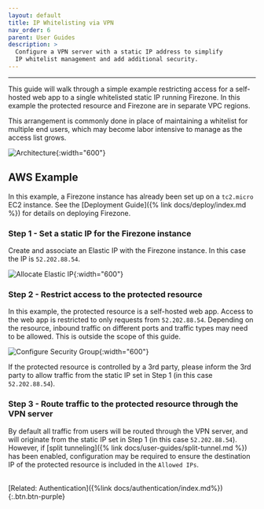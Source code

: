 ```yaml
---
layout: default
title: IP Whitelisting via VPN
nav_order: 6
parent: User Guides
description: >
  Configure a VPN server with a static IP address to simplify
  IP whitelist management and add additional security.
---
```

---

This guide will walk through a simple example restricting access for a
self-hosted web app to a single whitelisted static IP running Firezone.
In this example the protected resource and Firezone are
in separate VPC regions.

This arrangement is commonly done in place of maintaining a whitelist for
multiple end users, which may become labor intensive to manage as the access
list grows.

![Architecture](https://user-images.githubusercontent.com/52545545/154868328-688067dd-deca-4548-ac9d-f6ffe7eacf86.png){:width="600"}

## AWS Example

In this example, a Firezone instance has already been set up on
a `tc2.micro` EC2 instance.
See the
[Deployment Guide]({% link docs/deploy/index.md %})
for details on deploying Firezone.

### Step 1 - Set a static IP for the Firezone instance

Create and associate an Elastic IP with the Firezone instance. In this case the
IP is `52.202.88.54`.

![Allocate Elastic IP](https://user-images.githubusercontent.com/52545545/154821256-9335703b-a120-4a9d-b9f5-bbca673cef63.png){:width="600"}

### Step 2 - Restrict access to the protected resource

In this example, the protected resource is a self-hosted web app. Access to the
web app is restricted to only requests from `52.202.88.54`.
Depending on the resource, inbound traffic on different ports and traffic types
may need to be allowed. This is outside the scope of this guide.

![Configure Security Group](https://user-images.githubusercontent.com/52545545/154821653-160f91d4-44d1-4b6c-b453-31604be930dc.png){:width="600"}

If the protected resource is controlled by a 3rd party, please inform the 3rd
party to allow traffic from the static IP set in Step 1 (in this case `52.202.88.54`).

### Step 3 - Route traffic to the protected resource through the VPN server

By default all traffic from users will be routed through the VPN server,
and will originate from the static IP set in Step 1 (in this case `52.202.88.54`).
However, if
[split tunneling]({% link docs/user-guides/split-tunnel.md %})
has been enabled, configuration may be required to ensure the destination IP of
the protected resource is included in the `Allowed IPs`.

\
[Related: Authentication]({%link docs/authentication/index.md%}){:.btn.btn-purple}
